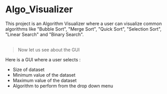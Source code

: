 # Algo_Visualizer

This project is an Algorithm Visualizer where a user can visualize common algorithms like "Bubble Sort", "Merge Sort", "Quick Sort", "Selection Sort", "Linear Search" and "Binary Search". <br><br>

>Now let us see about the GUI

Here is a GUI where a user selects :
- Size of dataset
- Minimum value of the dataset
- Maximum value of the dataset
- Algorithm to perform from the drop down menu

